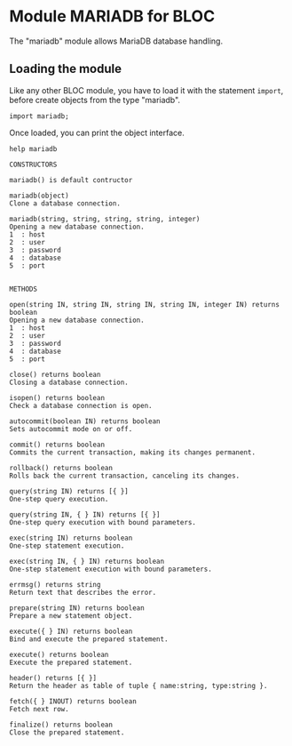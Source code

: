 # Module MARIADB for BLOC

The "mariadb" module allows MariaDB database handling.

## Loading the module

Like any other BLOC module, you have to load it with the statement `import`, before create objects from the type "mariadb".

```
import mariadb;
```

Once loaded, you can print the object interface.
```
help mariadb
```

```
CONSTRUCTORS

mariadb() is default contructor

mariadb(object)
Clone a database connection.

mariadb(string, string, string, string, integer)
Opening a new database connection.
1  : host
2  : user
3  : password
4  : database
5  : port


METHODS

open(string IN, string IN, string IN, string IN, integer IN) returns boolean
Opening a new database connection.
1  : host
2  : user
3  : password
4  : database
5  : port

close() returns boolean
Closing a database connection.

isopen() returns boolean
Check a database connection is open.

autocommit(boolean IN) returns boolean
Sets autocommit mode on or off.

commit() returns boolean
Commits the current transaction, making its changes permanent.

rollback() returns boolean
Rolls back the current transaction, canceling its changes.

query(string IN) returns [{ }]
One-step query execution.

query(string IN, { } IN) returns [{ }]
One-step query execution with bound parameters.

exec(string IN) returns boolean
One-step statement execution.

exec(string IN, { } IN) returns boolean
One-step statement execution with bound parameters.

errmsg() returns string
Return text that describes the error.

prepare(string IN) returns boolean
Prepare a new statement object.

execute({ } IN) returns boolean
Bind and execute the prepared statement.

execute() returns boolean
Execute the prepared statement.

header() returns [{ }]
Return the header as table of tuple { name:string, type:string }.

fetch({ } INOUT) returns boolean
Fetch next row.

finalize() returns boolean
Close the prepared statement.
```
